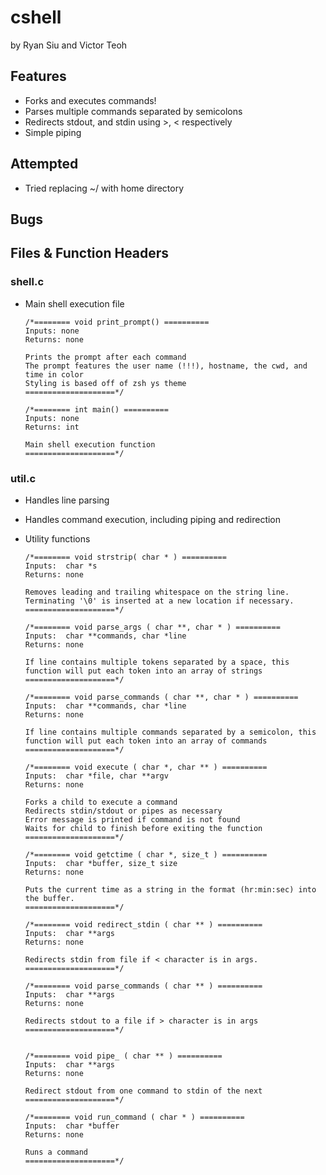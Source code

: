 
# cshell

by Ryan Siu and Victor Teoh

## Features
- Forks and executes commands!  
- Parses multiple commands separated by semicolons  
- Redirects stdout, and stdin using >, < respectively 
- Simple piping

## Attempted
- Tried replacing ~/ with home directory

## Bugs
	
## Files & Function Headers

### shell.c
- Main shell execution file
	```
	/*======== void print_prompt() ==========
	Inputs: none
	Returns: none

	Prints the prompt after each command
	The prompt features the user name (!!!), hostname, the cwd, and time in color
	Styling is based off of zsh ys theme
	====================*/
	
	/*======== int main() ==========
	Inputs: none
	Returns: int

	Main shell execution function
	====================*/
	```

### util.c
- Handles line parsing
- Handles command execution, including piping and redirection
- Utility functions

	```
	/*======== void strstrip( char * ) ==========
	Inputs:  char *s 
	Returns: none

	Removes leading and trailing whitespace on the string line.
	Terminating '\0' is inserted at a new location if necessary.
	====================*/
	
	/*======== void parse_args ( char **, char * ) ==========
	Inputs:  char **commands, char *line
	Returns: none

	If line contains multiple tokens separated by a space, this 
	function will put each token into an array of strings
	====================*/
	
	/*======== void parse_commands ( char **, char * ) ==========
	Inputs:  char **commands, char *line
	Returns: none

	If line contains multiple commands separated by a semicolon, this 
	function will put each token into an array of commands
	====================*/
	
	/*======== void execute ( char *, char ** ) ==========
	Inputs:  char *file, char **argv
	Returns: none

	Forks a child to execute a command
	Redirects stdin/stdout or pipes as necessary
	Error message is printed if command is not found
	Waits for child to finish before exiting the function
	====================*/
	
	/*======== void getctime ( char *, size_t ) ==========
	Inputs:  char *buffer, size_t size
	Returns: none

	Puts the current time as a string in the format (hr:min:sec) into the buffer. 
	====================*/
	
	/*======== void redirect_stdin ( char ** ) ==========
	Inputs:  char **args
	Returns: none

	Redirects stdin from file if < character is in args.
	====================*/
	
	/*======== void parse_commands ( char ** ) ==========
	Inputs:  char **args
	Returns: none

	Redirects stdout to a file if > character is in args
	====================*/
	
	
	/*======== void pipe_ ( char ** ) ==========
	Inputs:  char **args
	Returns: none

	Redirect stdout from one command to stdin of the next
	====================*/
	
	/*======== void run_command ( char * ) ==========
	Inputs:  char *buffer
	Returns: none

	Runs a command
	====================*/
	
	```
